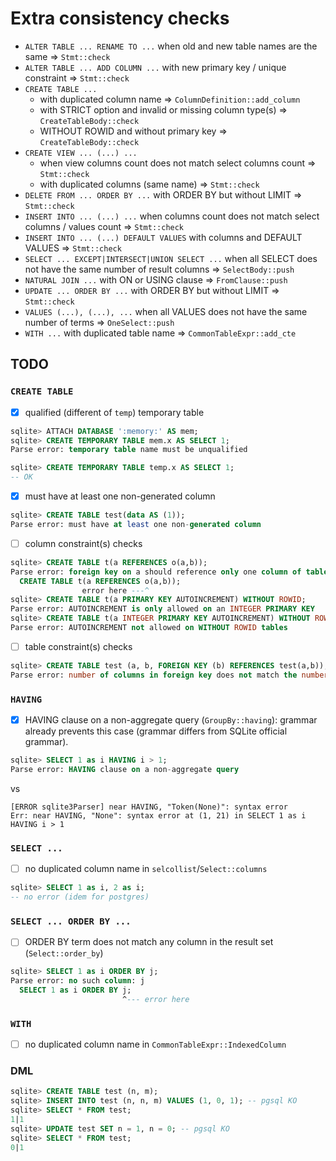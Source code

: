 # Extra consistency checks

- `ALTER TABLE ... RENAME TO ...` when old and new table names are the same => `Stmt::check`
- `ALTER TABLE ... ADD COLUMN ...` with new primary key / unique constraint => `Stmt::check`
- `CREATE TABLE ...`
  - with duplicated column name => `ColumnDefinition::add_column`
  - with STRICT option and invalid or missing column type(s) => `CreateTableBody::check`
  - WITHOUT ROWID and without primary key => `CreateTableBody::check`
- `CREATE VIEW ... (...) ...`
  - when view columns count does not match select columns count => `Stmt::check`
  - with duplicated columns (same name) => `Stmt::check`
- `DELETE FROM ... ORDER BY ...` with ORDER BY but without LIMIT => `Stmt::check`
- `INSERT INTO ... (...) ...` when columns count does not match select columns / values count => `Stmt::check`
- `INSERT INTO ... (...) DEFAULT VALUES` with columns and DEFAULT VALUES => `Stmt::check`
- `SELECT ... EXCEPT|INTERSECT|UNION SELECT ...` when all SELECT does not have the same number of result columns => `SelectBody::push`
- `NATURAL JOIN ...` with ON or USING clause => `FromClause::push`
- `UPDATE ... ORDER BY ...` with ORDER BY but without LIMIT => `Stmt::check`
- `VALUES (...), (...), ...` when all VALUES does not have the same number of terms => `OneSelect::push`
- `WITH ...` with duplicated table name => `CommonTableExpr::add_cte`

## TODO

### `CREATE TABLE`

- [x] qualified (different of `temp`) temporary table

```sql
sqlite> ATTACH DATABASE ':memory:' AS mem;
sqlite> CREATE TEMPORARY TABLE mem.x AS SELECT 1;
Parse error: temporary table name must be unqualified
```

```sql
sqlite> CREATE TEMPORARY TABLE temp.x AS SELECT 1;
-- OK
```

- [x] must have at least one non-generated column

```sql
sqlite> CREATE TABLE test(data AS (1));
Parse error: must have at least one non-generated column
```

- [ ] column constraint(s) checks

```sql
sqlite> CREATE TABLE t(a REFERENCES o(a,b));
Parse error: foreign key on a should reference only one column of table o
  CREATE TABLE t(a REFERENCES o(a,b));
                error here ---^
sqlite> CREATE TABLE t(a PRIMARY KEY AUTOINCREMENT) WITHOUT ROWID;
Parse error: AUTOINCREMENT is only allowed on an INTEGER PRIMARY KEY
sqlite> CREATE TABLE t(a INTEGER PRIMARY KEY AUTOINCREMENT) WITHOUT ROWID;
Parse error: AUTOINCREMENT not allowed on WITHOUT ROWID tables
```

- [ ] table constraint(s) checks

```sql
sqlite> CREATE TABLE test (a, b, FOREIGN KEY (b) REFERENCES test(a,b));
Parse error: number of columns in foreign key does not match the number of columns in the referenced table
```

### `HAVING`

- [x] HAVING clause on a non-aggregate query (`GroupBy::having`): grammar already prevents this case (grammar differs from SQLite official grammar).

```sql
sqlite> SELECT 1 as i HAVING i > 1;
Parse error: HAVING clause on a non-aggregate query
```

vs

```
[ERROR sqlite3Parser] near HAVING, "Token(None)": syntax error
Err: near HAVING, "None": syntax error at (1, 21) in SELECT 1 as i HAVING i > 1
```

### `SELECT ...`

- [ ] no duplicated column name in `selcollist`/`Select::columns`

```sql
sqlite> SELECT 1 as i, 2 as i;
-- no error (idem for postgres)
```

### `SELECT ... ORDER BY ...`

- [ ] ORDER BY term does not match any column in the result set (`Select::order_by`)

```sql
sqlite> SELECT 1 as i ORDER BY j;
Parse error: no such column: j
  SELECT 1 as i ORDER BY j;
                         ^--- error here
```

### `WITH`

- [ ] no duplicated column name in `CommonTableExpr::IndexedColumn`

### DML

```sql
sqlite> CREATE TABLE test (n, m);
sqlite> INSERT INTO test (n, n, m) VALUES (1, 0, 1); -- pgsql KO
sqlite> SELECT * FROM test;
1|1
sqlite> UPDATE test SET n = 1, n = 0; -- pgsql KO
sqlite> SELECT * FROM test;
0|1
```
